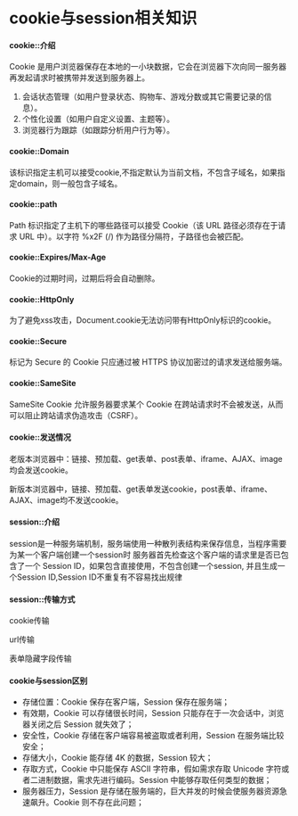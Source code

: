 # cookie与session相关知识

#### cookie::介绍

Cookie 是用户浏览器保存在本地的一小块数据，它会在浏览器下次向同一服务器再发起请求时被携带并发送到服务器上。
1. 会话状态管理（如用户登录状态、购物车、游戏分数或其它需要记录的信息）。
2. 个性化设置（如用户自定义设置、主题等）。
3. 浏览器行为跟踪（如跟踪分析用户行为等）。

#### cookie::Domain

该标识指定主机可以接受cookie,不指定默认为当前文档，不包含子域名，如果指定domain，则一般包含子域名。

#### cookie::path

Path 标识指定了主机下的哪些路径可以接受 Cookie（该 URL 路径必须存在于请求 URL 中）。以字符 %x2F (/) 作为路径分隔符，子路径也会被匹配。

#### cookie::Expires/Max-Age

Cookie的过期时间，过期后将会自动删除。

#### cookie::HttpOnly

为了避免xss攻击，Document.cookie无法访问带有HttpOnly标识的cookie。

#### cookie::Secure

标记为 Secure 的 Cookie 只应通过被 HTTPS 协议加密过的请求发送给服务端。

#### cookie::SameSite

SameSite Cookie 允许服务器要求某个 Cookie 在跨站请求时不会被发送，从而可以阻止跨站请求伪造攻击（CSRF）。

#### cookie::发送情况

老版本浏览器中：链接、预加载、get表单、post表单、iframe、AJAX、image均会发送cookie。

新版本浏览器中，链接、预加载、get表单发送cookie，post表单、iframe、AJAX、image均不发送cookie。

#### session::介绍

session是一种服务端机制，服务端使用一种散列表结构来保存信息，当程序需要为某一个客户端创建一个session时
服务器首先检查这个客户端的请求里是否已包含了一个 Session ID，如果包含直接使用，不包含创建一个session,
并且生成一个Session ID,Session ID不重复有不容易找出规律

#### session::传输方式

cookie传输

url传输

表单隐藏字段传输

#### cookie与session区别

- 存储位置：Cookie 保存在客户端，Session 保存在服务端；
- 有效期，Cookie 可以存储很长时间，Session 只能存在于一次会话中，浏览器关闭之后 Session 就失效了；
- 安全性，Cookie 存储在客户端容易被盗取或者利用，Session 在服务端比较安全；
- 存储大小，Cookie 能存储 4K 的数据，Session 较大；
- 存取方式，Cookie 中只能保存 ASCII 字符串，假如需求存取 Unicode 字符或者二进制数据，需求先进行编码。Session 中能够存取任何类型的数据；
- 服务器压力，Session 是存储在服务端的，巨大并发的时候会使服务器资源急速飙升。Cookie 则不存在此问题；










